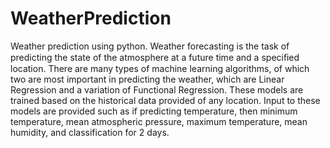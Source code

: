 # WeatherPrediction
Weather prediction using python.
Weather forecasting is the task of predicting the state of the atmosphere at a future time and a speciﬁed location.
There are many types of machine learning algorithms, of which two are most important in predicting the weather,
which are Linear Regression and a variation of Functional Regression. These models are trained based on the historical 
data provided of any location. Input to these models are provided such as if predicting temperature, then minimum
temperature, mean atmospheric pressure, maximum temperature, mean humidity, and classification for 2 days. 
